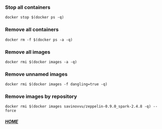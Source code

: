 ### Stop all containers
```shell script
docker stop $(docker ps -q)
```

### Remove all containers
```shell script
docker rm -f $(docker ps -a -q)
```

### Remove all images
```shell script
docker rmi $(docker images -a -q)
```

### Remove unnamed images
```shell script
docker rmi $(docker images -f dangling=true -q)
```

### Remove images by repository
```shell script
docker rmi $(docker images savinovvu/zeppelin-0.9.0_spark-2.4.8 -q) --force
```


##### [HOME](./../../../../../README.md)
